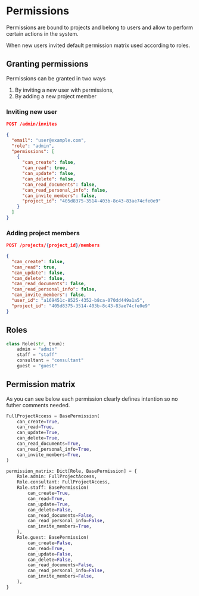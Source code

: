 # Permissions

Permissions are bound to projects and belong to users and allow to perform certain actions in the system.

When new users invited default permission matrix used according to roles.

## Granting permissions

Permissions can be granted in two ways

1. By inviting a new user with permissions,
2. By adding a new project member

### Inviting new user

```json
POST /admin/invites

{
  "email": "user@example.com",
  "role": "admin",
  "permissions": [
    {
      "can_create": false,
      "can_read": true,
      "can_update": false,
      "can_delete": false,
      "can_read_documents": false,
      "can_read_personal_info": false,
      "can_invite_members": false,
      "project_id": "405d8375-3514-403b-8c43-83ae74cfe0e9"
    }
  ]
}
```

### Adding project members

```json
POST /projects/{project_id}/members

{
  "can_create": false,
  "can_read": true,
  "can_update": false,
  "can_delete": false,
  "can_read_documents": false,
  "can_read_personal_info": false,
  "can_invite_members": false,
  "user_id": "a169451c-8525-4352-b8ca-070dd449a1a5",
  "project_id": "405d8375-3514-403b-8c43-83ae74cfe0e9"
}
```

## Roles

```py
class Role(str, Enum):
    admin = "admin"
    staff = "staff"
    consultant = "consultant"
    guest = "guest"
```

## Permission matrix

As you can see below each permission clearly defines intention so no futher comments needed.

```py
FullProjectAccess = BasePermission(
    can_create=True,
    can_read=True,
    can_update=True,
    can_delete=True,
    can_read_documents=True,
    can_read_personal_info=True,
    can_invite_members=True,
)

permission_matrix: Dict[Role, BasePermission] = {
    Role.admin: FullProjectAccess,
    Role.consultant: FullProjectAccess,
    Role.staff: BasePermission(
        can_create=True,
        can_read=True,
        can_update=True,
        can_delete=False,
        can_read_documents=False,
        can_read_personal_info=False,
        can_invite_members=True,
    ),
    Role.guest: BasePermission(
        can_create=False,
        can_read=True,
        can_update=False,
        can_delete=False,
        can_read_documents=False,
        can_read_personal_info=False,
        can_invite_members=False,
    ),
}
```

